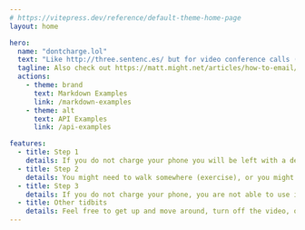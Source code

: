 ```yaml
---
# https://vitepress.dev/reference/default-theme-home-page
layout: home

hero:
  name: "dontcharge.lol"
  text: "Like http://three.sentenc.es/ but for video conference calls (Zoom, Google Meet, etc) to norm and form behavior change"
  tagline: Also check out https://matt.might.net/articles/how-to-email/ and Virginia Tufte's Artful Sentences, and Clarity, Style and Grace by Joseph M. Williams
  actions:
    - theme: brand
      text: Markdown Examples
      link: /markdown-examples
    - theme: alt
      text: API Examples
      link: /api-examples

features:
  - title: Step 1
    details: If you do not charge your phone you will be left with a dead phone
  - title: Step 2
    details: You might need to walk somewhere (exercise), or you might need to ask someone for help
  - title: Step 3
    details: If you do not charge your phone, you are not able to use it, buying you some respite - and not wasting electricity (sustainable development goals have sustainability in the name!). Oh also if you disable your video you will conserve your battery (also good for the environment).
  - title: Other tidbits
    details: Feel free to get up and move around, turn off the video, or ask a question at any point (and expected me to do the same)
---
```

